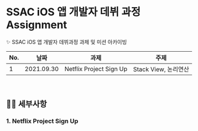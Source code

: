 # SSAC iOS 앱 개발자 데뷔 과정 Assignment 
✨ SSAC iOS 앱 개발자 데뷔과정 과제 및 미션 아카이빙

No. | 날짜 | 과제 | 주제
------------ | ------------- | ------------- | -------------
1 | 2021.09.30 | Netflix Project Sign Up | Stack View, 논리연산  

<br>

## 👩‍💻 세부사항
### 1. Netflix Project Sign Up



